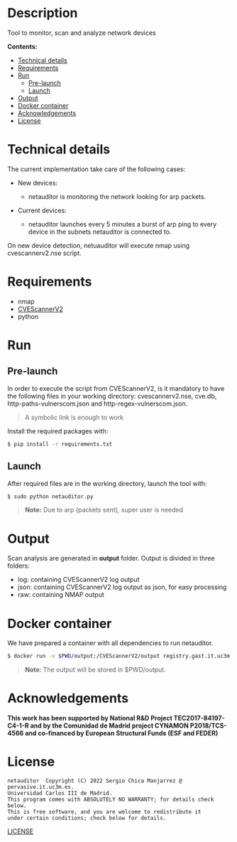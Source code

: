 # Description
Tool to monitor, scan and analyze network devices

**Contents:**
  - [Technical details](#technical-details)
  - [Requirements](#requirements)
  - [Run](#run)
    - [Pre-launch](#pre-launch)
    - [Launch](#launch)
  - [Output](#output)
  - [Docker container](#docker-container)
  - [Acknowledgements](#acknowledgements)
  - [License](#license)


# Technical details
The current implementation take care of the following cases:

- New devices:
  - netauditor is monitoring the network looking for arp packets.

- Current devices:
  - netauditor launches every 5 minutes a burst of arp ping to every
    device in the subnets netauditor is connected to.

On new device detection, netuauditor will execute nmap using cvescannerv2.nse
script.

# Requirements
- nmap
- [CVEScannerV2](https://github.com/scmanjarrez/CVEScannerV2)
- python

# Run
## Pre-launch
In order to execute the script from CVEScannerV2, is it mandatory to have
the following files in your working directory: cvescannerv2.nse, cve.db,
http-paths-vulnerscom.json and http-regex-vulnerscom.json.

> A symbolic link is enough to work

Install the required packages with:
```bash
$ pip install -r requirements.txt
```

## Launch
After required files are in the working directory, launch the tool with:

```bash
$ sudo python netauditor.py
```

> **Note:** Due to arp (packets sent), super user is needed

# Output
Scan analysis are generated in **output** folder. Output is divided
in three folders:
- log: containing CVEScannerV2 log output
- json: containing CVEScannerV2 log output as json, for easy processing
- raw: containing NMAP output

# Docker container
We have prepared a container with all dependencies to run netauditor.
```bash
$ docker run -v $PWD/output:/CVEScannerV2/output registry.gast.it.uc3m.es/kubernetesdockerimages/netauditor:latest
```
> **Note**: The output will be stored in $PWD/output.


# Acknowledgements
**This work has been supported by National R&D Project TEC2017-84197-C4-1-R and by
the Comunidad de Madrid project CYNAMON P2018/TCS-4566 and co-financed by European
Structural Funds (ESF and FEDER)**

# License
    netauditor  Copyright (C) 2022 Sergio Chica Manjarrez @ pervasive.it.uc3m.es.
    Universidad Carlos III de Madrid.
    This program comes with ABSOLUTELY NO WARRANTY; for details check below.
    This is free software, and you are welcome to redistribute it
    under certain conditions; check below for details.

[LICENSE](LICENSE)
